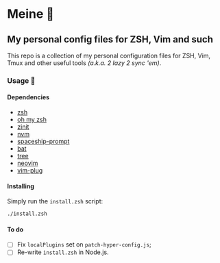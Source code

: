 # Meine :boar:

## My personal config files for ZSH, Vim and such

This repo is a collection of my personal configuration files for ZSH, Vim, Tmux and other useful tools _(a.k.a. 2 lazy 2 sync 'em)_.

### Usage :ninja:

#### Dependencies

- [zsh](https://www.zsh.org/)
- [oh my zsh](https://ohmyz.sh/)
- [zinit](https://github.com/zdharma-continuum/zinit)
- [nvm](https://github.com/nvm-sh/nvm/blob/master/README.md)
- [spaceship-prompt](https://github.com/spaceship-prompt/spaceship-prompt)
- [bat](https://github.com/sharkdp/bat)
- [tree](https://linux.die.net/man/1/tree)
- [neovim](https://neovim.io/)
- [vim-plug](https://github.com/junegunn/vim-plug)

#### Installing

Simply run the `install.zsh` script:

```bash
./install.zsh
```

#### To do

- [ ] Fix `localPlugins` set on `patch-hyper-config.js`;
- [ ] Re-write `install.zsh` in Node.js.
